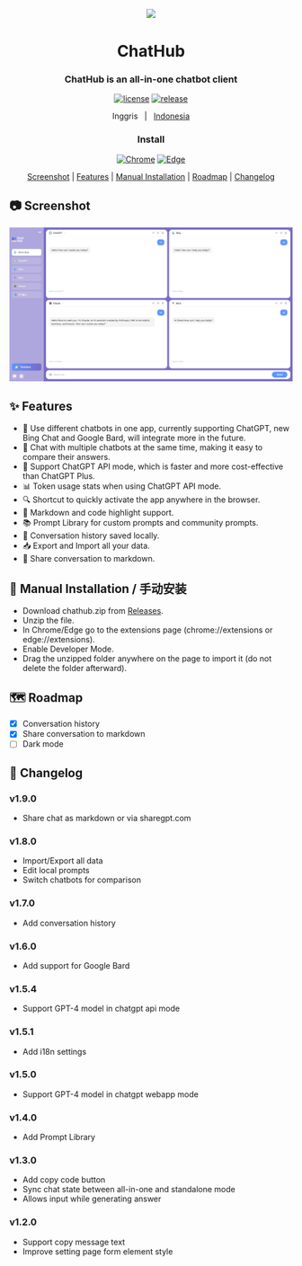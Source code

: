 <p align="center">
    <img src="./src/assets/icon.png" width="150">
</p>

<h1 align="center">ChatHub</h1>

<div align="center">

### ChatHub is an all-in-one chatbot client

[![license][license-image]][license-url]
[![release][release-image]][release-url]

Inggris &nbsp;&nbsp;|&nbsp;&nbsp; [Indonesia](README_IN.md)

### Install
    
[![Chrome][Chrome-image]][Chrome-url]
[![Edge][Edge-image]][Edge-url]

[Screenshot](#-Screenshot) | 
[Features](#-Features) |
[Manual Installation](#-manual-installation--手动安装) |
[Roadmap](#🗺-Roadmap) |
[Changelog](#-Changelog)
    
[license-image]: http://img.shields.io/badge/license-GNU-blue.svg

[license-url]: https://github.com/chathub-dev/chathub/blob/main/LICENSE

[release-image]: https://img.shields.io/badge/release-v.1.9.4-blue.svg

[release-url]: https://github.com/chathub-dev/chathub/releases/latest

[Chrome-image]: https://img.shields.io/badge/-Chrome-brightgreen?logo=google-chrome&logoColor=white

[Chrome-url]: https://chrome.google.com/webstore/detail/chathub-all-in-one-chatbo/iaakpnchhognanibcahlpcplchdfmgma?utm_source=website

[Edge-image]: https://img.shields.io/badge/-Edge-blue?logo=microsoft-edge&logoColor=white

[Edge-url]: https://microsoftedge.microsoft.com/addons/detail/chathub-allinone-chat/kdlmggoacmfoombiokflpeompajfljga

</div>

## 📷 Screenshot

![Screenshot](screenshots/extension.png?raw=true)

## ✨ Features

- 🤖 Use different chatbots in one app, currently supporting ChatGPT, new Bing Chat and Google Bard, will integrate more in the future.
- 💬 Chat with multiple chatbots at the same time, making it easy to compare their answers.
- 🚀 Support ChatGPT API mode, which is faster and more cost-effective than ChatGPT Plus.
- 📊 Token usage stats when using ChatGPT API mode.
- 🔍 Shortcut to quickly activate the app anywhere in the browser.
- 🎨 Markdown and code highlight support.
- 📚 Prompt Library for custom prompts and community prompts.
- 💾 Conversation history saved locally.
- 📥 Export and Import all your data.
- 🔗 Share conversation to markdown.

## 🔧 Manual Installation / 手动安装

- Download chathub.zip from [Releases](https://github.com/chathub-dev/chathub/releases).
- Unzip the file.
- In Chrome/Edge go to the extensions page (chrome://extensions or edge://extensions).
- Enable Developer Mode.
- Drag the unzipped folder anywhere on the page to import it (do not delete the folder afterward).

## 🗺️ Roadmap

- [x] Conversation history
- [x] Share conversation to markdown
- [ ] Dark mode

## 📜 Changelog

### v1.9.0

- Share chat as markdown or via sharegpt.com

### v1.8.0

- Import/Export all data
- Edit local prompts
- Switch chatbots for comparison

### v1.7.0

- Add conversation history

### v1.6.0

- Add support for Google Bard

### v1.5.4

- Support GPT-4 model in chatgpt api mode

### v1.5.1

- Add i18n settings

### v1.5.0

- Support GPT-4 model in chatgpt webapp mode

### v1.4.0

- Add Prompt Library

### v1.3.0

- Add copy code button
- Sync chat state between all-in-one and standalone mode
- Allows input while generating answer

### v1.2.0

- Support copy message text
- Improve setting page form element style
